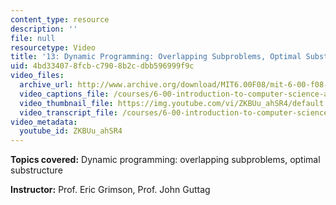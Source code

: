 ```yaml
---
content_type: resource
description: ''
file: null
resourcetype: Video
title: '13: Dynamic Programming: Overlapping Subproblems, Optimal Substructure'
uid: 4bd33407-8fcb-c790-8b2c-dbb596999f9c
video_files:
  archive_url: http://www.archive.org/download/MIT6.00F08/mit-6-00-f08-lec13_300k.mp4
  video_captions_file: /courses/6-00-introduction-to-computer-science-and-programming-fall-2008/2e69afa54801574a8239e45f0a948ced_ZKBUu_ahSR4.vtt
  video_thumbnail_file: https://img.youtube.com/vi/ZKBUu_ahSR4/default.jpg
  video_transcript_file: /courses/6-00-introduction-to-computer-science-and-programming-fall-2008/2c6be83c045ce22e0b869641c8e9de93_ZKBUu_ahSR4.pdf
video_metadata:
  youtube_id: ZKBUu_ahSR4
---
```


**Topics covered:** Dynamic programming: overlapping subproblems, optimal substructure

**Instructor:** Prof. Eric Grimson, Prof. John Guttag